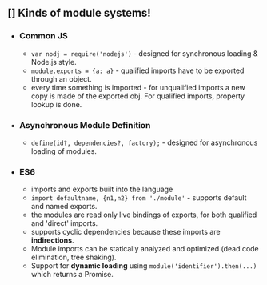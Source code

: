 ## [] Kinds of module systems!

* ### Common JS
    * `var nodj = require('nodejs')` - designed for synchronous loading & Node.js style. 
    * `module.exports = {a: a}` - qualified imports have to be exported through an object.
    * every time something  is imported - for unqualified imports a new copy is made of the exported obj. For qualified imports, property lookup is done.
* ### Asynchronous Module Definition
    * `define(id?, dependencies?, factory);` - designed for asynchronous loading of modules.
* ### ES6 
    * imports and exports built into the language
    * `import defaultname, {n1,n2} from './module'` - supports default and named exports.
    * the modules are read only live bindings of exports, for both qualified and 'direct' imports.
    * supports cyclic dependencies because these imports are **indirections**.
    * Module imports can be statically analyzed and optimized (dead code elimination, tree shaking).
    * Support for **dynamic loading** using `module('identifier').then(...)` which returns a Promise.